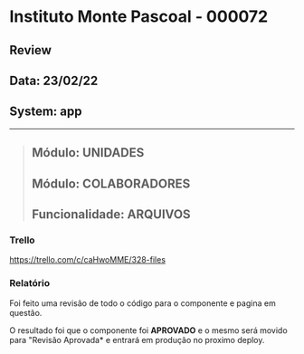 # Instituto Monte Pascoal - 000072

## **Review**
## Data: 23/02/22 
## System: app

***

> ## Módulo: UNIDADES   
> ## Módulo: COLABORADORES   
> ## Funcionalidade: ARQUIVOS   

### Trello
https://trello.com/c/caHwoMME/328-files  


### Relatório  
Foi feito uma revisão de todo o código para o componente e pagina em questão.  

O resultado foi que o componente foi **APROVADO** e o mesmo será movido para "Revisão Aprovada* e entrará em produção no proximo deploy.  

<!-- O resultado foi que a revisão foi **REPROVADA**, sendo necessário alguns ajustes para conclusão.

Segue a lista dos ajustes necessários:

- **Breadcrumb**
  - Em todas as telas, necessário atualizar o Breadcrumb com a rota que o usuário está com base no menu nav
    - Home
    - Home > Cadastros > Unidades
    - Home > Cadastros > Colaboradores
    - Home > Configurações > Localidades
    - Home > Configurações > Empresa
    - ETC
- **Geral**
  - A Empresa pode ser CPF ou CNPJ (MP-001 / MP-002)
    - Necessário validar se é CPF ou CNPJ
      - CPF: verifica se é um cpf valido por meio de funções
      - CNPJ: verifica se é CNPJ válido por meio de função, e depois consulta na api da receita os dados publicos
  - Redes Sociais (necessário todas essas, nessa ordem) (MP-003 / MP-003)
    - Aqui serão colocado links https, seria bom colocarmos um placeholder
    - Website
    - Facebook
    - Instagram
    - TikTok
    - Linkedin
    - Youtube
    - Twitter
    - Other 1
    - Other 2 -->